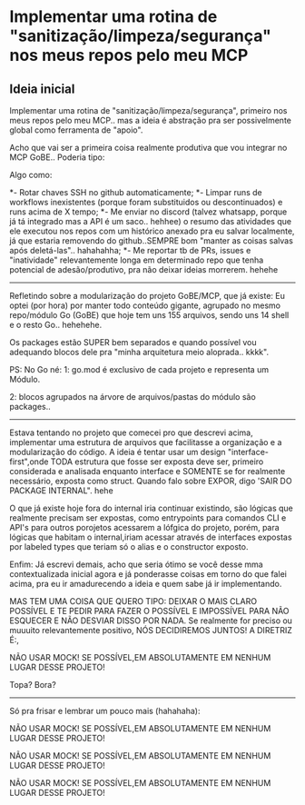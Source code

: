 # Implementar uma rotina de "sanitização/limpeza/segurança" nos meus repos pelo meu MCP

## Ideia inicial

Implementar uma rotina de "sanitização/limpeza/segurança", primeiro nos meus repos pelo meu MCP.. mas a ideia é abstração pra ser possivelmente global como ferramenta de "apoio".

Acho que vai ser a primeira coisa realmente produtiva que vou integrar no MCP GoBE.. Poderia tipo:

Algo como:

*- Rotar chaves SSH no github automaticamente;
*- Limpar runs de workflows inexistentes (porque foram substituidos ou descontinuados) e runs acima de X tempo;
*- Me enviar no discord (talvez whatsapp, porque já tá integrado mas a API é um saco.. hehhee) o resumo das atividades que ele executou nos repos com um histórico anexado pra eu salvar localmente, já que estaria removendo do github..SEMPRE bom "manter as coisas salvas após deletá-las".. hahahahha;
*- Me reportar tb de PRs, issues e "inatividade" relevantemente longa em determinado repo que tenha potencial de adesão/produtivo, pra não deixar ideias morrerem. hehehe

---

Refletindo sobre a modularização do projeto GoBE/MCP, que já existe: Eu optei (por hora) por manter todo conteúdo gigante, agrupado no mesmo repo/módulo Go (GoBE) que hoje tem uns 155 arquivos, sendo uns 14 shell e o resto Go.. hehehehe.

Os packages estão SUPER bem separados e quando possível vou adequando blocos dele pra "minha arquitetura meio aloprada.. kkkk".

PS: No Go né:
1: go.mod é exclusivo de cada projeto e representa um Módulo.

2: blocos agrupados na árvore de arquivos/pastas do módulo são packages..

---

Estava tentando no projeto que comecei pro que descrevi acima, implementar uma estrutura de arquivos que facilitasse a organização e a modularização do código. A ideia é tentar usar um design "interface-first",onde TODA estrutura que fosse ser exposta deve ser, primeiro considerada e analisada enquanto interface e SOMENTE se for realmente necessário, exposta como struct. Quando falo sobre EXPOR, digo 'SAIR DO PACKAGE INTERNAL". hehe

O que já existe hoje fora do internal iria continuar existindo, são lógicas que realmente precisam ser expostas, como entrypoints para comandos CLI e API's para outros porojetos acessarem a lófgica do projeto, porém, para lógicas que habitam o internal,iriam acessar através de interfaces expostas por labeled types que teriam só o alias e o constructor exposto.

Enfim: Já escrevi demais, acho que seria ótimo se você desse mma contextualizada inicial agora e já ponderasse coisas em torno do que falei acima, pra eu ir amadurecendo a ideia e quem sabe já ir implementando.

MAS TEM UMA COISA QUE QUERO TIPO: DEIXAR O MAIS CLARO POSSÍVEL E TE PEDIR PARA FAZER O POSSÍVEL E IMPOSSÍVEL PARA NÃO ESQUECER E NÃO DESVIAR DISSO POR NADA. Se realmente for preciso ou muuuito relevantemente positivo, NÓS DECIDIREMOS JUNTOS! A DIRETRIZ É:,

NÃO USAR MOCK! SE POSSÍVEL,EM ABSOLUTAMENTE EM NENHUM LUGAR DESSE PROJETO!

Topa? Bora?

---

Só pra frisar e lembrar um pouco mais (hahahaha):

NÃO USAR MOCK! SE POSSÍVEL,EM ABSOLUTAMENTE EM NENHUM LUGAR DESSE PROJETO!

NÃO USAR MOCK! SE POSSÍVEL,EM ABSOLUTAMENTE EM NENHUM LUGAR DESSE PROJETO!

NÃO USAR MOCK! SE POSSÍVEL,EM ABSOLUTAMENTE EM NENHUM LUGAR DESSE PROJETO!
